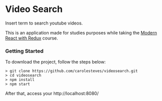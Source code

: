 # Video Search

Insert term to search youtube videos.

This is an application made for studies purposes while taking the [Modern React with Redux](https://www.udemy.com/react-redux/learn/v4/overview) course.

### Getting Started

To download the project, follow the steps below:

```
> git clone https://github.com/carolesteves/videosearch.git
> cd videosearch
> npm install
> npm start
```

After that, access your http://localhost:8080/
